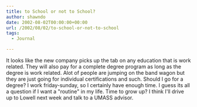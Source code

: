 ```yaml
---
title: to School or not to School?
author: shawndo
date: 2002-08-02T00:00:00+00:00
url: /2002/08/02/to-school-or-not-to-school
tags:
  - Journal

---
```

It looks like the new company picks up the tab on any education that is work related. They will also pay for a complete degree program as long as the degree is work related. Alot of people are jumping on the band wagon but they are just going for individual certifications and such. Should I go for a degree? I work friday-sunday, so I certainly have enough time. I guess its all a question if I want a "routine" in my life. Time to grow up? I think I'll drive up to Lowell next week and talk to a UMASS advisor.
